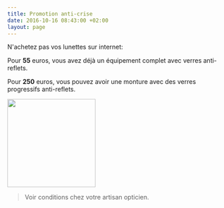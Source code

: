 ```yaml
---
title: Promotion anti-crise
date: 2016-10-16 08:43:00 +02:00
layout: page
---
```


N'achetez pas vos lunettes sur internet:

Pour **55** euros, vous avez déjà un équipement complet avec verres anti-reflets.

Pour **250** euros, vous pouvez avoir une monture avec des verres progressifs anti-reflets.

<img width="200px" src="/uploads/lunettes-18745.jpg"/>

> Voir conditions chez votre artisan opticien.